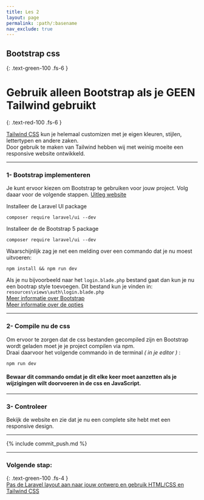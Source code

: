 ```yaml
---
title: Les 2
layout: page
permalink: :path/:basename
nav_exclude: true
---
```


## Bootstrap css
{: .text-green-100 .fs-6 }

# Gebruik alleen Bootstrap als je GEEN Tailwind gebruikt
{: .text-red-100 .fs-6 }

[Tailwind CSS](https://tailwindcss.com/) kun je helemaal customizen met je eigen kleuren, stijlen, lettertypen en andere zaken.  
Door gebruik te maken van Tailwind hebben wij met weinig moeite een responsive website ontwikkeld.  


---
### 1- Bootstrap implementeren
Je kunt ervoor kiezen om Bootstrap te gebruiken voor jouw project. Volg daaar voor de volgende stappen.
[Uitleg website](https://www.kreaweb.be/laravel-11-bootstrap-5/)

Installeer de Laravel UI package
```shell
composer require laravel/ui --dev
```


Installeer de de Bootstrap 5 package   
```shell
composer require laravel/ui --dev
```

Waarschijnlijk zag je net een melding over een commando dat je nu moest uitvoeren:
```shell
npm install && npm run dev
```

Als je nu bijvoorbeeld naar het `login.blade.php` bestand gaat dan kun je nu een bootrap style toevoegen.
Dit bestand kun je vinden in: ```resources\views\auth\login.blade.php```  
[Meer informatie over Bootstrap](https://getbootstrap.com)  
[Meer informatie over de opties](https://getbootstrap.com/docs/4.1/getting-started/introduction/)  

---
### 2- Compile nu de css
Om ervoor te zorgen dat de css bestanden gecompiled zijn en Bootstrap wordt geladen moet je je project compilen via npm.  
Draai daarvoor het volgende commando in de terminal _( in je editor )_ :
```shell
npm run dev
```
#### Bewaar dit commando omdat je dit elke keer moet aanzetten als je wijzigingen wilt doorvoeren in de css en JavaScript.

---
### 3- Controleer
Bekijk de website en zie dat je nu een complete site hebt met een responsive design.

---

{% include commit_push.md %}

---
### Volgende stap:
{: .text-green-100 .fs-4 }  
[Pas de Laravel layout aan naar jouw ontwerp en gebruik HTML/CSS en Tailwind CSS](laravel-layout)


